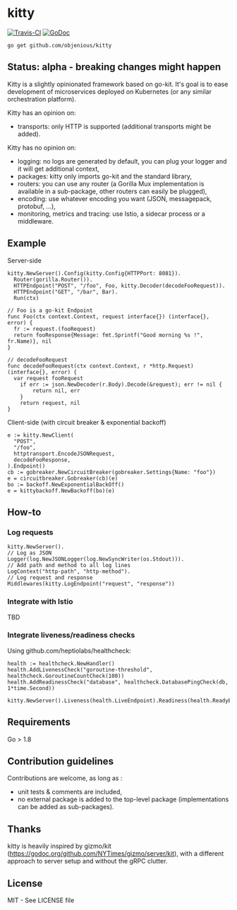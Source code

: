 # kitty
[![Travis-CI](https://travis-ci.org/objenious/kitty.svg)](https://travis-ci.org/objenious/kitty)  [![GoDoc](https://godoc.org/github.com/objenious/kitty?status.svg)](http://godoc.org/github.com/objenious/kitty)

`go get github.com/objenious/kitty`

## Status: alpha - breaking changes might happen

Kitty is a slightly opinionated framework based on go-kit.
It's goal is to ease development of microservices deployed on Kubernetes (or any similar orchestration platform).

Kitty has an opinion on:
* transports: only HTTP is supported (additional transports might be added).

Kitty has no opinion on:
* logging: no logs are generated by default, you can plug your logger and it will get additional context,
* packages: kitty only imports go-kit and the standard library,
* routers: you can use any router (a Gorilla Mux implementation is available in a sub-package, other routers can easily be plugged),
* encoding: use whatever encoding you want (JSON, messagepack, protobuf, ...),
* monitoring, metrics and tracing: use Istio, a sidecar process or a middleware.

## Example

Server-side
```
kitty.NewServer().Config(kitty.Config{HTTPPort: 8081}).
  Router(gorilla.Router()).
  HTTPEndpoint("POST", "/foo", Foo, kitty.Decoder(decodeFooRequest)).
  HTTPEndpoint("GET", "/bar", Bar).
  Run(ctx)

// Foo is a go-kit Endpoint
func Foo(ctx context.Context, request interface{}) (interface{}, error) {
  fr := request.(fooRequest)
  return fooResponse{Message: fmt.Sprintf("Good morning %s !", fr.Name)}, nil
}

// decodeFooRequest
func decodeFooRequest(ctx context.Context, r *http.Request) (interface{}, error) {
  var request fooRequest
	if err := json.NewDecoder(r.Body).Decode(&request); err != nil {
		return nil, err
	}
	return request, nil
}
```

Client-side (with circuit breaker & exponential backoff)
```
e := kitty.NewClient(
  "POST",
  "/foo",
  httptransport.EncodeJSONRequest,
  decodeFooResponse,
).Endpoint()
cb := gobreaker.NewCircuitBreaker(gobreaker.Settings{Name: "foo"})
e = circuitbreaker.Gobreaker(cb)(e)
bo := backoff.NewExponentialBackOff()
e = kittybackoff.NewBackoff(bo)(e)

```

## How-to

### Log requests

```
kitty.NewServer().
// Log as JSON
Logger(log.NewJSONLogger(log.NewSyncWriter(os.Stdout))).
// Add path and method to all log lines
LogContext("http-path", "http-method").
// Log request and response
Middlewares(kitty.LogEndpoint("request", "response"))
```

### Integrate with Istio

TBD

### Integrate liveness/readiness checks

Using github.com/heptiolabs/healthcheck:
```
health := healthcheck.NewHandler()
health.AddLivenessCheck("goroutine-threshold", healthcheck.GoroutineCountCheck(100))
health.AddReadinessCheck("database", healthcheck.DatabasePingCheck(db, 1*time.Second))

kitty.NewServer().Liveness(health.LiveEndpoint).Readiness(health.ReadyEndpoint)
```

## Requirements

Go > 1.8

## Contribution guidelines

Contributions are welcome, as long as :
* unit tests & comments are included,
* no external package is added to the top-level package (implementations can be added as sub-packages).

## Thanks

kitty is heavily inspired by gizmo/kit (https://godoc.org/github.com/NYTimes/gizmo/server/kit),
with a different approach to server setup and without the gRPC clutter.

## License

MIT - See LICENSE file
